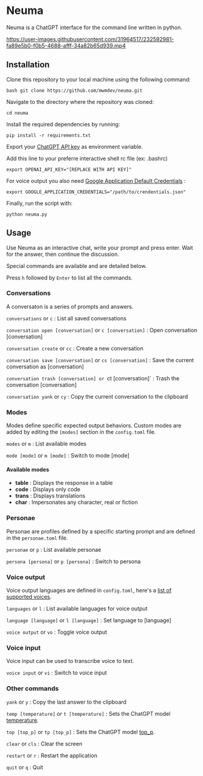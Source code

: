 # Neuma

Neuma is a ChatGPT interface for the command line written in python.

https://user-images.githubusercontent.com/31964517/232592981-fa89e5b0-f0b5-4688-afff-34a82b65d939.mp4

## Installation

Clone this repository to your local machine using the following command:

```bash git clone https://github.com/mwmdev/neuma.git```

Navigate to the directory where the repository was cloned:

```cd neuma```

Install the required dependencies by running:

```pip install -r requirements.txt```

Export your [ChatGPT API key](https://platform.openai.com/account/api-keys) as environment variable.

Add this line to your preferre interactive shell rc file (ex: .bashrc)

```export OPENAI_API_KEY="[REPLACE WITH API KEY]"```

For voice output you also need [Google Application Default Credentials](https://cloud.google.com/docs/authentication/provide-credentials-adc) :

```export GOOGLE_APPLICATION_CREDENTIALS="/path/to/crendentials.json"```

Finally, run the script with:

```python neuma.py```

## Usage

Use Neuma as an interactive chat, write your prompt and press enter. Wait for the answer, then continue the discussion.

Special commands are available and are detailed below.

Press `h` followed by `Enter` to list all the commands.

### Conversations

A conversaton is a series of prompts and answers.

`conversations` or `c` : List all saved conversations

`conversation open [conversation]` or `c [conversation]` : Open conversation [conversation]

`conversation create` or `cc` : Create a new conversation

`conversation save [conversation]` or `cs [conversation]` : Save the current conversation as [conversation]

`conversation trash [conversation] or `ct [conversation]` : Trash the conversation [conversation]

`conversation yank` or `cy` : Copy the current conversation to the clipboard

### Modes

Modes define specific expected output behaviors. Custom modes are added by editing the `[modes]` section in the `config.toml` file.

`modes` or `m` : List available modes

`mode [mode]` or `m [mode]` : Switch to mode [mode]

#### Available modes

- **table** : Displays the response in a table
- **code** : Displays only code
- **trans** : Displays translations
- **char** : Impersonates any character, real or fiction

### Personae

Personae are profiles defined by a specific starting prompt and are defined in the `personae.toml` file.

`personae` or `p` : List available personae

`persona [persona]` or `p [persona]` : Switch to persona

### Voice output

Voice output languages are defined in `config.toml`, here's a [list of supported voices](https://cloud.google.com/text-to-speech/docs/voices).

`languages` or `l` : List available languages for voice output

`language [language]` or `l [language]` : Set language to [language]

`voice output` or `vo` : Toggle voice output

### Voice input

Voice input can be used to transcribe voice to text.

`voice input` or `vi` :  Switch to voice input

### Other commands

`yank` or `y` : Copy the last answer to the clipboard

`temp [temperature]` or `t [temperature]` : Sets the ChatGPT model [temperature](https://platform.openai.com/docs/api-reference/completions/create#completions/create-temperature).

`top [top_p]` or `tp [top_p]` : Sets the ChatGPT model [top_p](https://platform.openai.com/docs/api-reference/completions/create#completions/create-top_p).

`clear` or `cls` : Clear the screen

`restart` or `r` : Restart the application

`quit` or `q` : Quit

